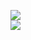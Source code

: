 [![](https://img.shields.io/badge/Made%20With-Github%20Spray-lightgrey.svg?style=for-the-badge&logo=github)](https://github.com/Annihil/github-spray#5931)  
[![](https://i.imgur.com/2DrTn0Z.gif)](https://github.com/Annihil/github-spray)